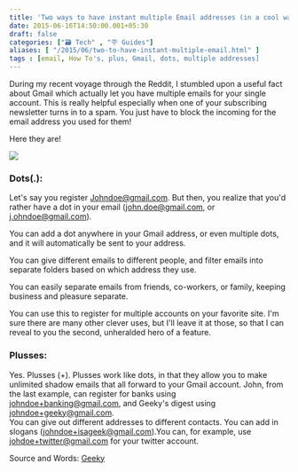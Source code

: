 ```yaml
---
title: 'Two ways to have instant multiple Email addresses (in a cool way!) for Gmail'
date: 2015-06-16T14:50:00.001+05:30
draft: false
categories: ["🗃️ Tech" , "🪧 Guides"]
aliases: [ "/2015/06/two-to-have-instant-multiple-email.html" ]
tags : [email, How To's, plus, Gmail, dots, multiple addresses]
---
```


During my recent voyage through the Reddit, I stumbled upon a useful fact about Gmail which actually let you have multiple emails for your single account. This is really helpful especially when one of your subscribing newsletter turns in to a spam. You just have to block the incoming for the email address you used for them!  
  
Here they are!  

[![](https://geeky.io/img/gmail-secret-feature.jpg)](https://geeky.io/img/gmail-secret-feature.jpg)

### Dots(.):

Let's say you register Johndoe@gmail.com. But then, you realize that you'd rather have a dot in your email (john.doe@gmail.com, or j.ohndoe@gmail.com).

You can add a dot anywhere in your Gmail address, or even multiple dots, and it will automatically be sent to your address.

You can give different emails to different people, and filter emails into separate folders based on which address they use.

You can easily separate emails from friends, co-workers, or family, keeping business and pleasure separate.

You can use this to register for multiple accounts on your favorite site. I'm sure there are many other clever uses, but I'll leave it at those, so that I can reveal to you the second, unheralded hero of a feature.

### Plusses:

Yes. Plusses (+). Plusses work like dots, in that they allow you to make unlimited shadow emails that all forward to your Gmail account. John, from the last example, can register for banks using johndoe+banking@gmail.com, and Geeky's digest using johndoe+geeky@gmail.com.  
You can give out different addresses to different contacts. You can add in slogans (johndoe+isageek@gmail.com).You can, for example, use johdoe+twitter@gmail.com for your twitter account.  
  
Source and Words: [Geeky](https://geeky.io/2015/06/16/gmail-hidden-features.html)